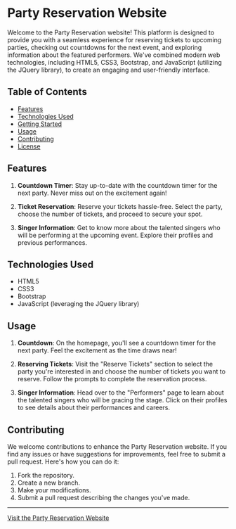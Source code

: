 # Party Reservation Website

Welcome to the Party Reservation website! This platform is designed to provide you with a seamless experience for reserving tickets to upcoming parties, checking out countdowns for the next event, and exploring information about the featured performers. We've combined modern web technologies, including HTML5, CSS3, Bootstrap, and JavaScript (utilizing the JQuery library), to create an engaging and user-friendly interface.

## Table of Contents

- [Features](#features)
- [Technologies Used](#technologies-used)
- [Getting Started](#getting-started)
- [Usage](#usage)
- [Contributing](#contributing)
- [License](#license)

## Features

1. **Countdown Timer**: Stay up-to-date with the countdown timer for the next party. Never miss out on the excitement again!

2. **Ticket Reservation**: Reserve your tickets hassle-free. Select the party, choose the number of tickets, and proceed to secure your spot.

3. **Singer Information**: Get to know more about the talented singers who will be performing at the upcoming event. Explore their profiles and previous performances.

## Technologies Used

- HTML5
- CSS3
- Bootstrap
- JavaScript (leveraging the JQuery library)

## Usage

1. **Countdown**: On the homepage, you'll see a countdown timer for the next party. Feel the excitement as the time draws near!

2. **Reserving Tickets**: Visit the "Reserve Tickets" section to select the party you're interested in and choose the number of tickets you want to reserve. Follow the prompts to complete the reservation process.

3. **Singer Information**: Head over to the "Performers" page to learn about the talented singers who will be gracing the stage. Click on their profiles to see details about their performances and careers.

## Contributing

We welcome contributions to enhance the Party Reservation website. If you find any issues or have suggestions for improvements, feel free to submit a pull request. Here's how you can do it:

1. Fork the repository.
2. Create a new branch.
3. Make your modifications.
4. Submit a pull request describing the changes you've made.

---

[Visit the Party Reservation Website](https://mariemmohamed04.github.io/Party-Reservation-Website/)


